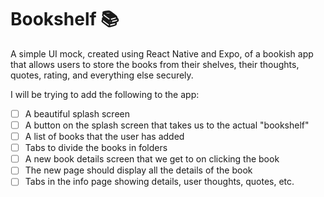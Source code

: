 # Bookshelf 📚
A simple UI mock, created using React Native and Expo, of a bookish app that allows users to store the books from their shelves, their thoughts, quotes, rating, and everything else securely.

I will be trying to add the following to the app:
- [ ] A beautiful splash screen
- [ ] A button on the splash screen that takes us to the actual "bookshelf"
- [ ] A list of books that the user has added
- [ ] Tabs to divide the books in folders
- [ ] A new book details screen that we get to on clicking the book
- [ ] The new page should display all the details of the book
- [ ] Tabs in the info page showing details, user thoughts, quotes, etc.